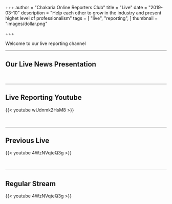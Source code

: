 +++
author = "Chakaria Online Reporters Club"
title = "Live"
date = "2019-03-10"
description = "Help each other to grow in the industry and present highet level of professionalism"
tags = [
    "live",
    "reporting",
]
thumbnail = "images/dollar.png"

+++

Welcome to our live reporting channel

<!--more-->
---

## Our Live News Presentation

<br>

---

## Live Reporting Youtube

{{< youtube wUdnmk2HsM8 >}}

<br>

---


## Previous Live

{{< youtube 4WzNVqteQ3g >}}

<br>

---


## Regular Stream

{{< youtube 4WzNVqteQ3g >}}

<br>

